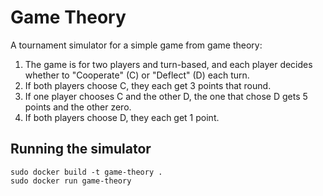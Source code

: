 # Game Theory

A tournament simulator for a simple game from game theory:

1. The game is for two players and turn-based, and each player decides whether to "Cooperate" (C) or "Deflect" (D) each turn.
2. If both players choose C, they each get 3 points that round.
3. If one player chooses C and the other D, the one that chose D gets 5 points and the other zero.
4. If both players choose D, they each get 1 point.

## Running the simulator

    sudo docker build -t game-theory .
    sudo docker run game-theory
